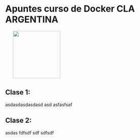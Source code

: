 # Apuntes curso de Docker CLA ARGENTINA

&nbsp;&nbsp;&nbsp;&nbsp;&nbsp;&nbsp;<img width="150" height="150" src="https://lh3.googleusercontent.com/-iTQfxjlIkM4/AAAAAAAAAAI/AAAAAAAAADE/gpd8wKRP0rc/s640/photo.jpg">


## Clase 1:
asdasdasdasdasd asd asfasfsaf

## Clase 2:
asdas fdfsdf sdf sdfsdf
